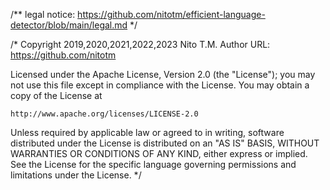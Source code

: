 /** legal notice: https://github.com/nitotm/efficient-language-detector/blob/main/legal.md */

/*
Copyright 2019,2020,2021,2022,2023 Nito T.M.
Author URL: https://github.com/nitotm

Licensed under the Apache License, Version 2.0 (the "License");
you may not use this file except in compliance with the License.
You may obtain a copy of the License at

    http://www.apache.org/licenses/LICENSE-2.0

Unless required by applicable law or agreed to in writing, software
distributed under the License is distributed on an "AS IS" BASIS,
WITHOUT WARRANTIES OR CONDITIONS OF ANY KIND, either express or implied.
See the License for the specific language governing permissions and
limitations under the License.
*/
